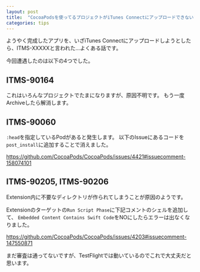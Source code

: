 ```yaml
---
layout: post
title:  "CocoaPodsを使ってるプロジェクトがiTunes Connectにアップロードできない"
categories: tips
---
```


ようやく完成したアプリを、いざiTunes Connectにアップロードしようとしたら、ITMS-XXXXXと言われた…よくある話です。

今回遭遇したのは以下の4つでした。

## ITMS-90164

これはいろんなプロジェクトでたまになりますが、原因不明です。
もう一度Archiveしたら解消します。

## ITMS-90060

`:head`を指定しているPodがあると発生します。
以下のIssueにあるコードを`post_install`に追加することで消えました。

<https://github.com/CocoaPods/CocoaPods/issues/4421#issuecomment-158074101>

## ITMS-90205, ITMS-90206

Extension内に不要なディレクトリが作られてしまうことが原因のようです。

Extensionのターゲットの`Run Script Phase`に下記コメントのシェルを追加して、
`Embedded Content Contains Swift Code`をNOにしたらエラーは出なくなりました。

<https://github.com/CocoaPods/CocoaPods/issues/4203#issuecomment-147550871>

まだ審査は通ってないですが、TestFlightでは動いているのでこれで大丈夫だと思います。


